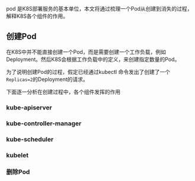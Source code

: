 pod 是K8S部署服务的基本单位，本文将通过梳理一个Pod从创建到消失的过程，解释K8S各个组件的作用。

## 创建Pod

在K8S中并不能直接创建一个Pod，而是需要创建一个工作负载，例如Deployment。然后K8S会根据工作负载中的定义，来创建指定数量的Pod。

为了说明创建Pod的过程，假定已经通过kubectl 命令发出了创建了一个`Replicas=2`的Deployment的请求。

下面逐一分析在创建过程中，各个组件发挥的作用

### kube-apiserver

### kube-controller-manager

### kube-scheduler

### kubelet

### 删除Pod

